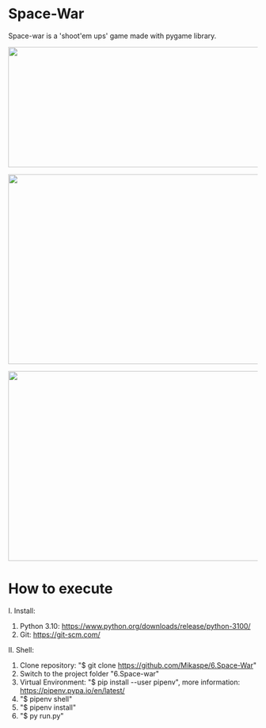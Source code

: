 # Space-War
Space-war is a 'shoot'em ups' game made with pygame library.

<p align="center">
  <img width="513" height="243" src="https://user-images.githubusercontent.com/41167000/135058112-bbc90847-a257-44d8-8a67-e62d11924867.png">
</p>

<p align="center">
  <img width="512" height="383" src="https://user-images.githubusercontent.com/41167000/135057067-eade0369-8f0c-4632-8bbb-a63c79428e6d.png">
</p>

<p align="center">
  <img width="512" height="383" src="https://user-images.githubusercontent.com/41167000/135084142-ebdafe48-d6f2-4646-96a9-ffe06e3aa17a.png">
</p>

# How to execute

I. Install:
  1. Python 3.10: https://www.python.org/downloads/release/python-3100/
  2. Git: https://git-scm.com/
 
II. Shell:

  1. Clone repository:
    "$ git clone https://github.com/Mikaspe/6.Space-War"
  2. Switch to the project folder "6.Space-war"
  3. Virtual Environment: "$ pip install --user pipenv", more information: https://pipenv.pypa.io/en/latest/ 
  4. "$ pipenv shell"
  5. "$ pipenv install"
  6. "$ py run.py"
